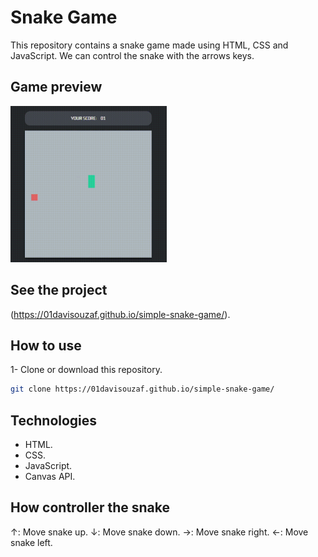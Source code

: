 # Snake Game

This repository contains a snake game made using HTML, CSS and JavaScript. We can control the snake with the arrows keys.

## Game preview
<img src="imgs/game-preview.gif" width="250" height="250">

## See the project
(https://01davisouzaf.github.io/simple-snake-game/).

## How to use
1- Clone or download this repository.
```bash
git clone https://01davisouzaf.github.io/simple-snake-game/
```

## Technologies
- HTML.
- CSS.
- JavaScript.
- Canvas API.
  
## How controller the snake
↑: Move snake up.
↓: Move snake down.
→: Move snake right.
←: Move snake left.
